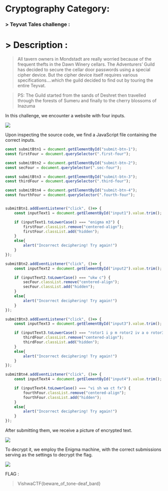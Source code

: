 # Cryptography Category:

### > Teyvat Tales challenge :

# > Description :

> All tavern owners in Mondstadt are really worried because of the frequent thefts in the Dawn Winery cellars. The Adventurers’ Guild has decided to secure the cellar door passwords using a special cipher device. But the cipher device itself requires various specifications….which the guild decided to find out by touring the entire Teyvat.

> PS: The Guild started from the sands of Deshret then travelled through the forests of Sumeru and finally to the cherry blossoms of Inazuma

In this challenge, we encounter a website with four inputs.

![](https://media.discordapp.net/attachments/1192496321337237504/1214286122444918814/Screen_Shot_2024-03-04_at_7.50.14_PM.png?ex=65f88f13&is=65e61a13&hm=125a23f2ecbb77bab329c34542f8940b314abb071714a8deb04ce081176ce348&=&format=webp&quality=lossless&width=2314&height=1448)

Upon inspecting the source code, we find a JavaScript file containing the correct inputs.

```js
const submitBtn1 = document.getElementById("submit-btn-1");
const firstFour = document.querySelector(".first-four");

const submitBtn2 = document.getElementById("submit-btn-2");
const secFour = document.querySelector(".sec-four");

const submitBtn3 = document.getElementById("submit-btn-3");
const thirdFour = document.querySelector(".third-four");

const submitBtn4 = document.getElementById("submit-btn-4");
const fourthFour = document.querySelector(".fourth-four");


submitBtn1.addEventListener("click", ()=> {
    const inputText1 = document.getElementById("input1").value.trim();

    if (inputText1.toLowerCase() === "enigma m3") {
        firstFour.classList.remove("centered-align");
        firstFour.classList.add("hidden");
    }
    else{
        alert("Incorrect deciphering! Try again!")
    }
});

submitBtn2.addEventListener("click", ()=> {
    const inputText2 = document.getElementById("input2").value.trim();

    if (inputText2.toLowerCase() === "ukw c") {
        secFour.classList.remove("centered-align");
        secFour.classList.add("hidden");
    }
    else{
        alert("Incorrect deciphering! Try again!")
    }
});

submitBtn3.addEventListener("click", ()=> {
    const inputText3 = document.getElementById("input3").value.trim();

    if (inputText3.toLowerCase() === "rotor1 i p m rotor2 iv a o rotor3 vi i n") {
        thirdFour.classList.remove("centered-align");
        thirdFour.classList.add("hidden");
    }
    else{
        alert("Incorrect deciphering! Try again!")
    }
});

submitBtn4.addEventListener("click", ()=> {
    const inputText4 = document.getElementById("input4").value.trim();

    if (inputText4.toLowerCase() === "vi sh wa ct fx") {
        fourthFour.classList.remove("centered-align");
        fourthFour.classList.add("hidden");        
    }
    else{
        alert("Incorrect deciphering! Try again!")
    }
});
```

After submitting them, we receive a picture of encrypted text. 

![](https://media.discordapp.net/attachments/1192496321337237504/1214286121786286210/Screen_Shot_2024-03-04_at_7.40.24_PM.png?ex=65f88f13&is=65e61a13&hm=01c9f1c6d1289b717c36243a96086818ea4a2dcbc6a0fe8592cb18e8900f93d2&=&format=webp&quality=lossless&width=2314&height=1448)

To decrypt it, we employ the Enigma machine, with the correct submissions serving as the settings to decrypt the flag.

![](https://media.discordapp.net/attachments/1192496321337237504/1214286123023728702/Screen_Shot_2024-03-04_at_7.54.20_PM.png?ex=65f88f14&is=65e61a14&hm=0193483510115ab7765c4214f1faac366c4d20a47d947608309ceb35dc88dff4&=&format=webp&quality=lossless&width=2588&height=1292)

FLAG : 
> VishwaCTF{beware_of_tone-deaf_bard}

